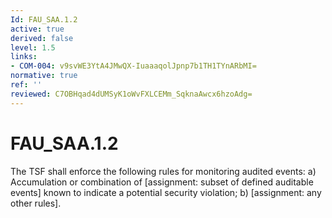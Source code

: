 ```yaml
---
Id: FAU_SAA.1.2
active: true
derived: false
level: 1.5
links:
- COM-004: v9svWE3YtA4JMwQX-IuaaaqolJpnp7b1TH1TYnARbMI=
normative: true
ref: ''
reviewed: C7OBHqad4dUMSyK1oWvFXLCEMm_SqknaAwcx6hzoAdg=
---
```


# FAU_SAA.1.2

The TSF shall enforce the following rules for monitoring audited events: a) Accumulation or combination of [assignment: subset of defined auditable events] known to indicate a potential security violation; b) [assignment: any other rules].